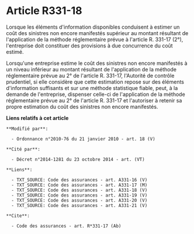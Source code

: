 # Article R331-18

Lorsque les éléments d'information disponibles conduisent à estimer un coût des sinistres non encore manifestés supérieur au
montant résultant de l'application de la méthode réglementaire prévue à l'article R. 331-17 (2°), l'entreprise doit
constituer des provisions à due concurrence du coût estimé.

Lorsqu'une entreprise estime le coût des sinistres non encore manifestés à un niveau inférieur au montant résultant de
l'application de la méthode réglementaire prévue au 2° de l'article R. 331-17, l'Autorité de contrôle prudentiel, si elle
considère que cette estimation repose sur des éléments d'information suffisants et sur une méthode statistique fiable, peut,
à la demande de l'entreprise, dispenser celle-ci de l'application de la méthode réglementaire prévue au 2° de l'article R.
331-17 et l'autoriser à retenir sa propre estimation du coût des sinistres non encore manifestés.

**Liens relatifs à cet article**

	**Modifié par**:

	  - Ordonnance n°2010-76 du 21 janvier 2010 - art. 18 (V)

	**Cité par**:

	  - Décret n°2014-1281 du 23 octobre 2014 - art. (VT)

	**Liens**:

	  - TXT_SOURCE: Code des assurances - art. A331-16 (V)
	  - TXT_SOURCE: Code des assurances - art. A331-17 (M)
	  - TXT_SOURCE: Code des assurances - art. A331-18 (V)
	  - TXT_SOURCE: Code des assurances - art. A331-19 (V)
	  - TXT_SOURCE: Code des assurances - art. A331-20 (V)
	  - TXT_SOURCE: Code des assurances - art. A331-21 (V)

	**Cite**:

	  - Code des assurances - art. R*331-17 (Ab)
